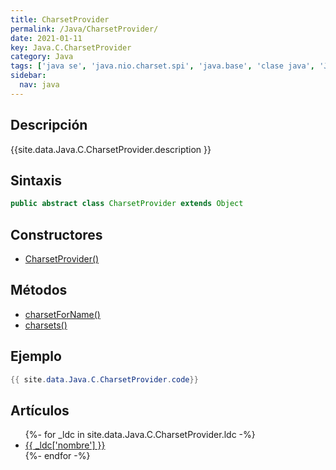```yaml
---
title: CharsetProvider
permalink: /Java/CharsetProvider/
date: 2021-01-11
key: Java.C.CharsetProvider
category: Java
tags: ['java se', 'java.nio.charset.spi', 'java.base', 'clase java', 'Java 1.4']
sidebar: 
  nav: java
---
```


## Descripción
{{site.data.Java.C.CharsetProvider.description }}

## Sintaxis
~~~java
public abstract class CharsetProvider extends Object
~~~

## Constructores
* [CharsetProvider()](/Java/CharsetProvider/CharsetProvider/)

## Métodos
* [charsetForName()](/Java/CharsetProvider/charsetForName/)
* [charsets()](/Java/CharsetProvider/charsets/)

## Ejemplo
~~~java
{{ site.data.Java.C.CharsetProvider.code}}
~~~

## Artículos
<ul>
{%- for _ldc in site.data.Java.C.CharsetProvider.ldc -%}
   <li>
       <a href="{{_ldc['url'] }}">{{ _ldc['nombre'] }}</a>
   </li>
{%- endfor -%}
</ul>
